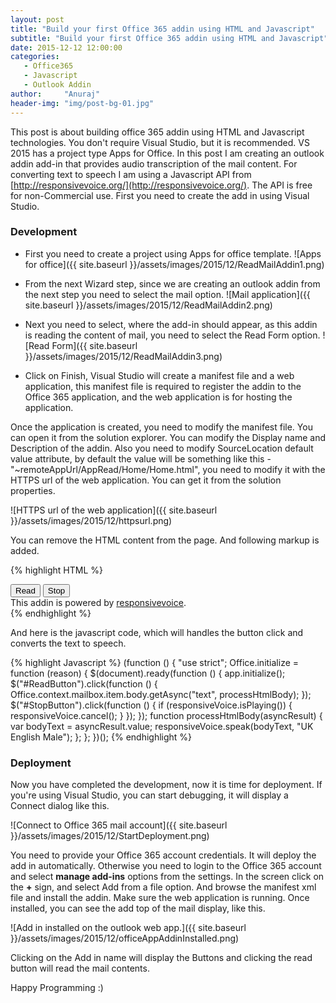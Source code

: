 ```yaml
---
layout: post
title: "Build your first Office 365 addin using HTML and Javascript"
subtitle: "Build your first Office 365 addin using HTML and Javascript"
date: 2015-12-12 12:00:00
categories: 
   - Office365
   - Javascript
   - Outlook Addin
author:     "Anuraj"
header-img: "img/post-bg-01.jpg"
---
```

This post is about building office 365 addin using HTML and Javascript technologies. You don't require Visual Studio, but it is recommended. VS 2015 has a project type Apps for Office. In this post I am creating an outlook addin add-in that provides audio transcription of the mail content. For converting text to speech I am using a Javascript API from [http://responsivevoice.org/](http://responsivevoice.org/). The API is free for non-Commercial use. First you need to create the add in using Visual Studio.

### Development ###

+ First you need to create a project using Apps for office template.
![Apps for office]({{ site.baseurl }}/assets/images/2015/12/ReadMailAddin1.png)

+ From the next Wizard step, since we are creating an outlook addin from the next step you need to select the mail option.
![Mail application]({{ site.baseurl }}/assets/images/2015/12/ReadMailAddin2.png)

+ Next you need to select, where the add-in should appear, as this addin is reading the content of mail, you need to select the Read Form option.
![Read Form]({{ site.baseurl }}/assets/images/2015/12/ReadMailAddin3.png)

+ Click on Finish, Visual Studio will create a manifest file and a web application, this manifest file is required to register the addin to the Office 365 application, and the web application is for hosting the application.

Once the application is created, you need to modify the manifest file. You can open it from the solution explorer. You can modify the Display name and Description of the addin. Also you need to modify SourceLocation default value attribute, by default the value will be something like this - "~remoteAppUrl/AppRead/Home/Home.html", you need to modify it with the HTTPS url of the web application. You can get it from the solution properties.

![HTTPS url of the web application]({{ site.baseurl }}/assets/images/2015/12/httpsurl.png)

You can remove the HTML content from the page. And following markup is added.

{% highlight HTML %}
<script src="http://code.responsivevoice.org/responsivevoice.js"></script>
</head>
<body>
    <div id="content-main">
        <div class="padding">
            <button id="ReadButton">Read</button>
            <button id="StopButton">Stop</button>
        </div>
    </div>
    <div id="content-footer">
        <div class="padding">
            This addin is powered by <a href="http://responsivevoice.org/api/">responsivevoice</a>.
        </div>
    </div>
</body>
{% endhighlight %}

And here is the javascript code, which will handles the button click and converts the text to speech.

{% highlight Javascript %}
(function () {
    "use strict";
    Office.initialize = function (reason) {
        $(document).ready(function () {
            app.initialize();
            $("#ReadButton").click(function () {
                Office.context.mailbox.item.body.getAsync("text", processHtmlBody);
            });
            $("#StopButton").click(function () {
                if (responsiveVoice.isPlaying()) {
                    responsiveVoice.cancel();
                }
            });
        });
        function processHtmlBody(asyncResult) {
            var bodyText = asyncResult.value;
            responsiveVoice.speak(bodyText, "UK English Male");
        };
    };
})();
{% endhighlight %}

### Deployment ###

Now you have completed the development, now it is time for deployment. If you're using Visual Studio, you can start debugging, it will display a Connect dialog like this. 

![Connect to Office 365 mail account]({{ site.baseurl }}/assets/images/2015/12/StartDeployment.png)

You need to provide your Office 365 account credentials. It will deploy the add in automatically. Otherwise you need to login to the Office 365 account and select **manage add-ins** options from the settings. In the screen click on the **+** sign, and select Add from a file option. And browse the manifest xml file and install the addin. Make sure the web application is running. Once installed, you can see the add top of the mail display, like this.

![Add in installed on the outlook web app.]({{ site.baseurl }}/assets/images/2015/12/officeAppAddinInstalled.png)

Clicking on the Add in name will display the Buttons and clicking the read button will read the mail contents.

Happy Programming :)